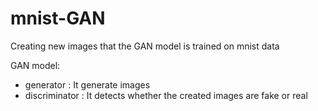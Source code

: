 # mnist-GAN
Creating new images that the GAN model is trained on mnist data

GAN model:
- generator : It generate images
- discriminator : It detects whether the created images are fake or real

